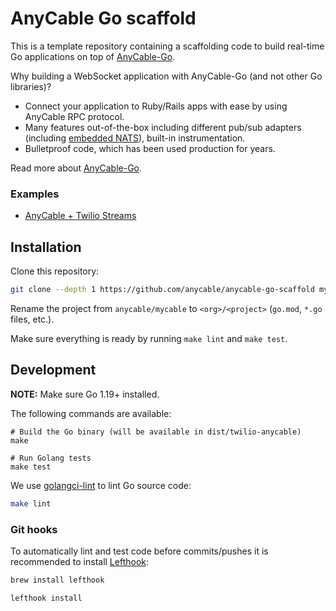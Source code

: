 # AnyCable Go scaffold

This is a template repository containing a scaffolding code to build real-time Go applications on top of [AnyCable-Go][anycable-go].

Why building a WebSocket application with AnyCable-Go (and not other Go libraries)?

- Connect your application to Ruby/Rails apps with ease by using AnyCable RPC protocol.
- Many features out-of-the-box including different pub/sub adapters (including [embedded NATS][enats]), built-in instrumentation.
- Bulletproof code, which has been used production for years.

Read more about [AnyCable-Go][anycable-docs].

### Examples

- [AnyCable + Twilio Streams](https://github.com/anycable/anycable-twilio-hanami-demo)

## Installation

Clone this repository:

```sh
git clone --depth 1 https://github.com/anycable/anycable-go-scaffold my-cable-project
```

Rename the project from `anycable/mycable` to `<org>/<project>` (`go.mod`, `*.go` files, etc.).

Make sure everything is ready by running `make lint` and `make test`.

## Development

**NOTE:** Make sure Go 1.19+ installed.

The following commands are available:

```shell
# Build the Go binary (will be available in dist/twilio-anycable)
make

# Run Golang tests
make test
```

We use [golangci-lint](https://golangci-lint.run) to lint Go source code:

```sh
make lint
```

### Git hooks

To automatically lint and test code before commits/pushes it is recommended to install [Lefthook][lefthook]:

```sh
brew install lefthook

lefthook install
```

[anycable-go]: https://github.com/anycable/anycable-go
[anycable-docs]: https://docs.anycable.io/anycable-go/getting_started
[lefthook]: https://github.com/evilmartians/lefthook
[enats]: https://docs.anycable.io/anycable-go/embedded_nats
